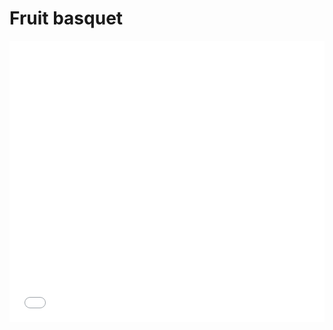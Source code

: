 # Fruit basquet
<iframe height='450' scrolling='no' title='Fruit Basquet by Zircle' src='//codepen.io/zircle/embed/xpMoRe/?height=450&theme-id=light&default-tab=result&embed-version=2' frameborder='no' allowtransparency='true' allowfullscreen='true' style='width: 100%;'>See the Pen <a href='https://codepen.io/zircle/pen/xpMoRe/'>Fruit Basquet by Zircle</a>
</iframe>